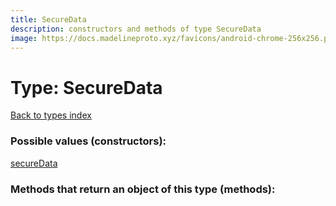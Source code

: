 ```yaml
---
title: SecureData
description: constructors and methods of type SecureData
image: https://docs.madelineproto.xyz/favicons/android-chrome-256x256.png
---
```

# Type: SecureData  
[Back to types index](index.md)



### Possible values (constructors):

[secureData](../constructors/secureData.md)  



### Methods that return an object of this type (methods):



